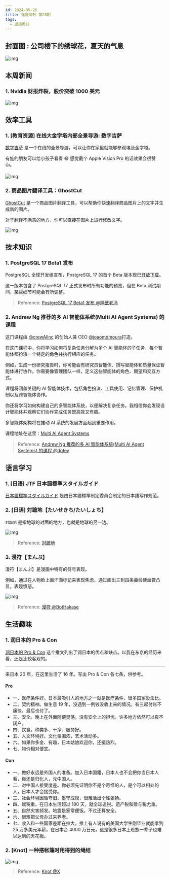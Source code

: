 ```yaml
---
id: 2024-05-26
title: 遥遥周刊 第28期
tags:
  - 遥遥周刊
---
```


## 封面图 : 公司楼下的绣球花，夏天的气息

![img](绣球花.jpg)

## 本周新闻

### 1. Nvidia 财报炸裂，股价突破 1000 美元

![img](nvidia.png)

## 效率工具

### 1. [教育资源] 在线大金字塔内部全景导游: 数字吉萨

[数字吉萨](https://giza.mused.com/zh-hans/guided/335/zou-jin-3d-ji-sa-da-jin-zi-ta) 是一个在线的全景导游，可以让你在家里就能够参观埃及金字塔。

有娃的朋友可以给小孩子看看 😄 感觉戴个 Apple Vision Pro 的话效果会很赞 👍。

![img](数字吉萨金字塔.jpeg)

### 2. 商品图片翻译工具：GhostCut

[GhostCut](https://cn.jollytoday.com/Image_Translation/) 是一个商品图片翻译工具，可以帮助你快速翻译商品图片上的文字并生成新的图片。

对于翻译不满意的地方，你可以直接在图片上进行修改文字。

![img](GhostCut.png)

## 技术知识

### 1. PostgreSQL 17 Beta1 发布

PostgreSQL 全球开发组宣布，PostgreSQL 17 的首个 Beta 版本现已[开放下载](https://www.postgresql.org/docs/17/release-17.html)。

这一版本包含了 PostgreSQL 17 正式发布时所有功能的预览，但在 Beta 测试期间，某些细节可能会有所调整。

> Reference: [PostgreSQL 17 Beta1 发布 @隔壁老冯](https://www.postgresql.org/docs/17/release-17.html)

### 2. Andrew Ng 推荐的多 AI 智能体系统(Multi AI Agent Systems) 的课程

这门课程由 [@crewAIInc](https://x.com/crewAIInc) 的创始人兼 CEO [@joaomdmoura](https://x.com/joaomdmoura)打造。

在这门课程中，你将学习如何将复杂任务分解为多个 AI 智能体的子任务，每个智能体都扮演一个特定的角色并执行相应的任务。

例如，生成一份研究报告时，你可能会有研究员智能体、撰写智能体和质量保证智能体进行协作。你需要像管理团队一样，定义这些智能体的角色、期望和交互方式。

课程将涵盖关键的 AI 智能体技术，包括角色扮演、工具使用、记忆管理、保护机制以及跨智能体协作。

你还将学习如何构建自己的多智能体系统，以便解决复杂任务。我相信你会发现设计智能体并观察它们协作完成任务既高效又有趣。

多智能体架构将在推动 AI 系统的发展方面起到重要作用。

课程地址在这里：[Multi AI Agent Systems](https://deeplearning.ai/short-courses/multi-ai-agent-systems-with-crewai/)

> Reference: [Andrew Ng 推荐的多 AI 智能体系统(Multi AI Agent Systems) 的课程 @dotey](https://x.com/dotey/status/1793804148518883832)

## 语言学习

### 1. [日语] JTF 日本語標準スタイルガイド

[日本語標準スタイルガイド](https://jtf.jp/pdf/jtf_style_guide.pdf) 是由日本語標準制定委員会制定的日本語写作规范。

### 2. [日语] 対蹠地【たいせきち/たいしょち】

`対蹠地` 是指地球的对面的地方，也就是地球的另一边。

![img](対蹠地.png)

> Reference: [対蹠地](https://x.com/BotHakase/status/1794194213795750255)

### 3. 漫符【まんぷ】

漫符【まんぷ】是漫画中特有的符号表现。

例如，通过在人物脸上画汗滴标记来表现焦虑，通过画出三到四条曲线使血管凸显，表现愤怒。

![img](漫符.png)

> Reference: [漫符 @BotHakase](https://x.com/BotHakase/status/1793605327616881117)

## 生活趣味

### 1. 润日本的 Pro & Con

[润日本的 Pro & Con](https://x.com/KK_CNJP/status/1794007953990963401) 这个推文列出了润日本的优点和缺点。以我在东京的经历来看，还是比较客观的。

---

来日本 20 年，在这里生活了 16 年。写出 Pro & Con 各七条，供参考。

#### Pro

- 一、医疗条件好。日本最吸引人的地方之一就是医疗条件，很多国家没法比。
- 二、契约精神。做生意 19 年，没遇到一例钱没收上来的情况。有三起付账不痛快，最后也付了。
- 三、安全。晚上在外面随便晃荡，没有安全上的担忧。许多地方依然可以夜不闭户。
- 四、饮食。种类多、干净、服务好。
- 五、人文环境好。文化氛围浓，艺术活动多。
- 六、如果你多金、有趣，日本姑娘欢迎你，还挺热烈。
- 七、物价相对便宜。

#### Con

- 一、做好永远是外国人的准备。加入日本国籍，日本人也不会把你当日本人看，你还是归化人，元中国人。
- 二、对中国人接受度差。你必须先证明你不是个奇怪的人，是个可以相处的人，日本人才会接受你。
- 三、社会环境因循守旧、墨守成规，很难活出个性张扬。
- 四、赋税重。在日本生活超过 180 天，就全球追税。遗产税和赠与税尤重。
- 五、自然灾害频发。地震是家常便饭。不过还算安全。
- 六、很难把父母办过来养老。
- 七、收入和一些国家差距在拉大。推上有人说有的美国大学生刚毕业就能拿到 25 万多美元年薪，在日本合 4000 万日元，这是很多日本上班族一辈子也难以达到的天花板。

### 2. [Knot] 一种搭帐篷时用得到的绳结

![img](knots.png)

> Reference: [Knot @X](https://x.com/gunsnrosesgirl3/status/1793535746168783299)
